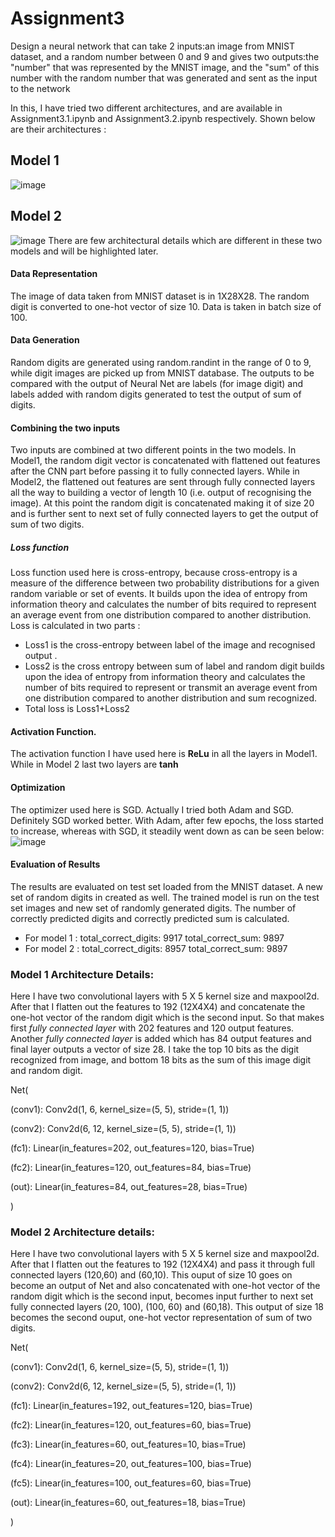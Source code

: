 # Assignment3
Design a neural network that can take 2 inputs:an image from MNIST dataset, and a random number between 0 and 9 and gives two outputs:the "number" that was represented by the MNIST image, and the "sum" of this number with the random number that was generated and sent as the input to the network

In this, I have tried two different architectures, and are available in Assignment3.1.ipynb and Assignment3.2.ipynb respectively. Shown below are their architectures :

## Model 1
![image](https://user-images.githubusercontent.com/82941475/119097694-ae47bc00-ba32-11eb-95d8-18c21c4aedc2.png)
## Model 2
![image](https://user-images.githubusercontent.com/82941475/119109279-ab52c880-ba3e-11eb-82fa-43de2a2c47d6.png)
There are few architectural details which are different in these two models and will be highlighted later.
#### Data Representation
The image of data taken from MNIST dataset is in 1X28X28. The random digit is converted to one-hot vector of size 10. Data is taken in batch size of 100. 
#### Data Generation
Random digits are generated using random.randint in the range of 0 to 9, while digit images are picked up from MNIST database.
The outputs to be compared with the output of Neural Net are labels (for image digit) and labels added with random digits generated to test the output of sum of digits.
#### Combining the two inputs
Two inputs are combined at two different points in the two models. In Model1, the random digit vector is concatenated with flattened out features after the CNN part before passing it to fully connected layers. While in Model2, the flattened out features are sent through fully connected layers all the way to building a vector of length 10 (i.e. output of recognising the image). At this point the random digit is concatenated making it of size 20 and is further sent to next set of fully connected layers to get the output of sum of two digits.
##### Loss function
Loss function used here is cross-entropy, because cross-entropy is a measure of the difference between two probability distributions for a given random variable or set of events.  It builds upon the idea of entropy from information theory and calculates the number of bits required to represent an average event from one distribution compared to another distribution. Loss is calculated in two parts : 
* Loss1 is the cross-entropy between label of the image and recognised output .
* Loss2 is the cross entropy between sum of label and random digit builds upon the idea of entropy from information theory and calculates the number of bits required to represent or transmit an average event from one distribution compared to another distribution and sum recognized.
* Total loss is Loss1+Loss2
#### Activation Function.
The activation function I have used here is **ReLu** in all the layers in Model1. While in Model 2 last two layers are **tanh** 

#### Optimization
The optimizer used here is SGD. Actually I tried both Adam and SGD. Definitely SGD worked better. With Adam, after few epochs, the loss started to increase, whereas with SGD, it steadily went down as can be seen below:
![image](https://user-images.githubusercontent.com/82941475/119106424-f91a0180-ba3b-11eb-87d2-2468ef12ed7c.png)


#### Evaluation of Results
The results are evaluated on test set loaded from the MNIST dataset. A new set of random digits in created as well. The trained model is run on the test set images and new set of randomly generated digits. The number of correctly predicted digits and correctly predicted sum is calculated.
* For model 1 : total_correct_digits:  9917 total_correct_sum:  9897
* For model 2 : total_correct_digits:  8957 total_correct_sum:  9897

### Model 1 Architecture Details:

Here I have two convolutional layers with 5 X 5 kernel size and maxpool2d. After that I flatten out the features to 192 (12X4X4) and 
concatenate the one-hot vector of the random digit which is the second input. So that makes first *fully connected layer* with 202 features and 
120 output features. Another *fully connected layer* is added which has 84 output features and final layer outputs a vector of size 28. 
I take the top 10 bits as the  digit recognized from image, and bottom 18 bits as the sum of this image digit and random digit.
<p>Net(</p>
 <p> (conv1): Conv2d(1, 6, kernel_size=(5, 5), stride=(1, 1))</p>
  <p>  (conv2): Conv2d(6, 12, kernel_size=(5, 5), stride=(1, 1)) </p>
  <p>  (fc1): Linear(in_features=202, out_features=120, bias=True) </p>
  <p>  (fc2): Linear(in_features=120, out_features=84, bias=True) </p>
  <p>  (out): Linear(in_features=84, out_features=28, bias=True)</p>
<p>)</p>

### Model 2 Architecture details:
Here I have two convolutional layers with 5 X 5 kernel size and maxpool2d. After that I flatten out the features to 192 (12X4X4) and pass it through full connected layers (120,60) and (60,10). This ouput of size 10 goes on become an output of Net and also concatenated with one-hot vector of the random digit which is the second input, becomes input further to next set fully connected layers (20, 100), (100, 60) and (60,18). This output of size 18 becomes the second ouput, one-hot vector representation of sum of two digits.
 <p> Net(
 <p>   (conv1): Conv2d(1, 6, kernel_size=(5, 5), stride=(1, 1)) </p>
 <p> (conv2): Conv2d(6, 12, kernel_size=(5, 5), stride=(1, 1))</p>
  <p>  (fc1): Linear(in_features=192, out_features=120, bias=True)</p>
  <p> (fc2): Linear(in_features=120, out_features=60, bias=True)</p>
  <p> (fc3): Linear(in_features=60, out_features=10, bias=True)</p>
   <p> (fc4): Linear(in_features=20, out_features=100, bias=True)</p>
   <p> (fc5): Linear(in_features=100, out_features=60, bias=True)</p>
   <p> (out): Linear(in_features=60, out_features=18, bias=True)</p>
)

